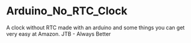 # Arduino_No_RTC_Clock
A clock without RTC made with an arduino and some things you can get very easy at Amazon.
JTB - Always Better

